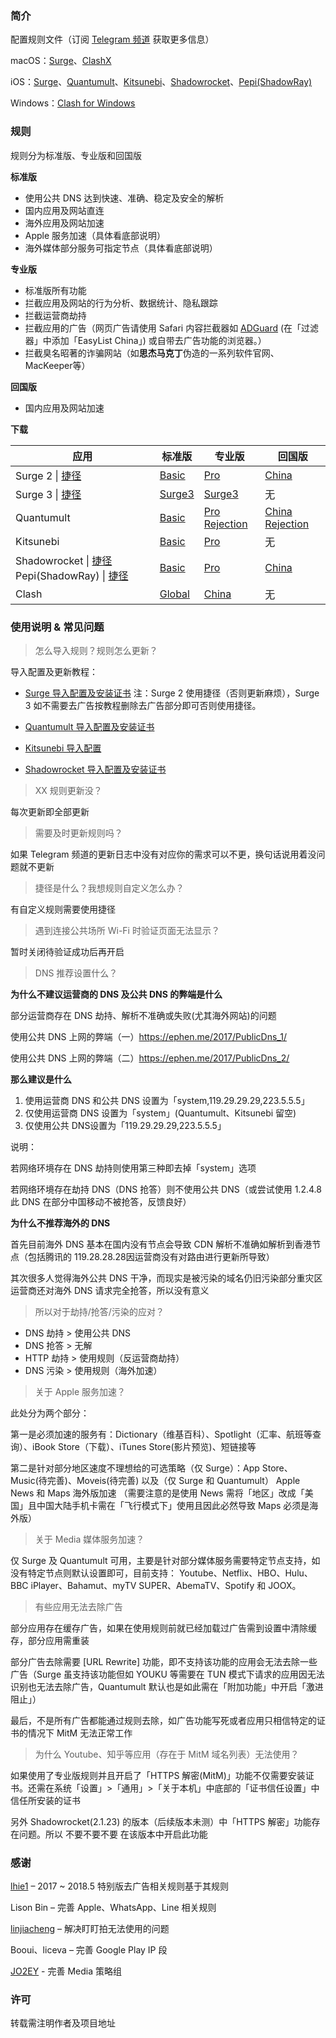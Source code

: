 ### 简介

配置规则文件（订阅 [Telegram 频道](https://t.me/DivineEngine_Profiles) 获取更多信息）

macOS：[Surge](https://nssurge.com/)、[ClashX](https://github.com/yichengchen/clashX)

iOS：[Surge](https://itunes.apple.com/app/apple-store/id1329879957?mt=8)、[Quantumult](https://itunes.apple.com/app/apple-store/id1252015438?mt=8)、[Kitsunebi](https://itunes.apple.com/us/app/kitsunebi-proxy-utility/id1446584073?ls=1&mt=8)、[Shadowrocket](https://itunes.apple.com/app/apple-store/id932747118?mt=8)、[Pepi(ShadowRay)](https://itunes.apple.com/app/apple-store/id1283082051?mt=8) 

Windows：[Clash for Windows](https://github.com/Fndroid/clash_for_windows_pkg)

### 规则

规则分为标准版、专业版和回国版

**标准版**

- 使用公共 DNS 达到快速、准确、稳定及安全的解析
- 国内应用及网站直连
- 海外应用及网站加速
- Apple 服务加速（具体看底部说明）
- 海外媒体部分服务可指定节点（具体看底部说明）

**专业版**

- 标准版所有功能
- 拦截应用及网站的行为分析、数据统计、隐私跟踪
- 拦截运营商劫持
- 拦截应用的广告（网页广告请使用 Safari 内容拦截器如 [ADGuard](https://itunes.apple.com/app/apple-store/id1047223162?mt=8) (在「过滤器」中添加「EasyList China」) 或自带去广告功能的浏览器。）
- 拦截臭名昭著的诈骗网站（如**思杰马克丁**伪造的一系列软件官网、MacKeeper等）

**回国版**

- 国内应用及网站加速

**下载**

| 应用                                                         | 标准版                                                       | 专业版                                                       | 回国版                                                       |
| ------------------------------------------------------------ | ------------------------------------------------------------ | ------------------------------------------------------------ | ------------------------------------------------------------ |
| Surge 2 \| [捷径](https://www.icloud.com/shortcuts/cf486fa3f7f44b288416bc501efaf613) | [Basic](https://raw.githubusercontent.com/ConnersHua/Profiles/master/Surge/Basic.conf) | [Pro](https://raw.githubusercontent.com/ConnersHua/Profiles/master/Surge/Pro.conf) | [China](https://raw.githubusercontent.com/ConnersHua/Profiles/master/Surge/China.conf) |
| Surge 3 \| [捷径](https://www.icloud.com/shortcuts/8a2c2c9649dd484eab2f7e727282732c) | [Surge3](https://raw.githubusercontent.com/ConnersHua/Profiles/master/Surge/Surge3.conf) | [Surge3](https://raw.githubusercontent.com/ConnersHua/Profiles/master/Surge/Surge3.conf) | 无                                                           |
| Quantumult                                                   | [Basic](https://raw.githubusercontent.com/ConnersHua/Profiles/master/Quantumult/Basic.conf) | [Pro](https://raw.githubusercontent.com/ConnersHua/Profiles/master/Quantumult/Pro.conf) [Rejection](https://raw.githubusercontent.com/ConnersHua/Profiles/master/Quantumult/Rejection.conf) | [ China](https://raw.githubusercontent.com/ConnersHua/Profiles/master/Quantumult/China.conf) [Rejection](https://raw.githubusercontent.com/ConnersHua/Profiles/master/Quantumult/Rejection.conf) |
| Kitsunebi                                                    | [Basic](https://raw.githubusercontent.com/ConnersHua/Profiles/master/Kitsunebi/Basic.conf) | [Pro](https://raw.githubusercontent.com/ConnersHua/Profiles/master/Kitsunebi/Pro.conf) | 无                                                           |
| Shadowrocket \| [捷径](https://www.icloud.com/shortcuts/6eb1214d7ae345b18fcec2c93d18785b) Pepi(ShadowRay) \| [捷径](https://www.icloud.com/shortcuts/6eb1214d7ae345b18fcec2c93d18785b) | [Basic](https://raw.githubusercontent.com/ConnersHua/Profiles/master/Shadow/Basic.conf) | [Pro](https://raw.githubusercontent.com/ConnersHua/Profiles/master/Shadow/Pro.conf) | [China](https://raw.githubusercontent.com/ConnersHua/Profiles/master/Shadow/China.conf) |
| Clash                                                        | [Global](https://raw.githubusercontent.com/ConnersHua/Profiles/master/Clash/Global.yml) | [China](https://raw.githubusercontent.com/ConnersHua/Profiles/master/Clash/China.yml) | 无                                                           |

### 使用说明 & 常见问题

> 怎么导入规则？规则怎么更新？

导入配置及更新教程：

- [Surge 导入配置及安装证书](https://medium.com/circumvention-technology/import-profile-on-surge-2d4119822302)
  注：Surge 2 使用捷径（否则更新麻烦），Surge 3 如不需要去广告按教程删除去广告部分即可否则使用捷径。

- [Quantumult 导入配置及安装证书](https://medium.com/circumvention-technology/import-profile-on-quantumult-2e5cef9cb0c5)
- [Kitsunebi 导入配置](https://medium.com/circumvention-technology/import-profile-on-kitsunebi-6befa3db03db)
- [Shadowrocket 导入配置及安装证书](https://medium.com/circumvention-technology/import-profile-on-shadowrocket-f183cd4e95ae)



> XX 规则更新没？

每次更新即全部更新



> 需要及时更新规则吗？

如果 Telegram 频道的更新日志中没有对应你的需求可以不更，换句话说用着没问题就不更新



> 捷径是什么？我想规则自定义怎么办？

有自定义规则需要使用捷径



> 遇到连接公共场所 Wi-Fi 时验证页面无法显示？

暂时关闭待验证成功后再开启



> DNS 推荐设置什么？

**为什么不建议运营商的 DNS 及公共 DNS 的弊端是什么**

部分运营商存在 DNS 劫持、解析不准确或失败(尤其海外网站)的问题

使用公共 DNS 上网的弊端（一）https://ephen.me/2017/PublicDns_1/

使用公共 DNS 上网的弊端（二）https://ephen.me/2017/PublicDns_2/

**那么建议是什么**

1. 使用运营商 DNS 和公共 DNS 设置为「system,119.29.29.29,223.5.5.5」
2. 仅使用运营商 DNS 设置为「system」(Quantumult、Kitsunebi 留空)
3. 仅使用公共 DNS设置为「119.29.29.29,223.5.5.5」

说明：

若网络环境存在 DNS 劫持则使用第三种即去掉「system」选项

若网络环境存在劫持 DNS（DNS 抢答）则不使用公共 DNS（或尝试使用 1.2.4.8 此 DNS 在部分中国移动不被抢答，反馈良好）

**为什么不推荐海外的 DNS**

首先目前海外 DNS 基本在国内没有节点会导致 CDN 解析不准确如解析到香港节点（包括腾讯的 119.28.28.28因运营商没有对路由进行更新所导致）

其次很多人觉得海外公共 DNS 干净，而现实是被污染的域名仍旧污染部分重灾区运营商还对海外 DNS 请求完全抢答，所以没有意义

> 所以对于劫持/抢答/污染的应对？

- DNS 劫持 > 使用公共 DNS
- DNS 抢答 > 无解
- HTTP 劫持 > 使用规则（反运营商劫持）
- DNS 污染 > 使用规则（海外加速）



> 关于 Apple 服务加速？

此处分为两个部分：

第一是必须加速的服务有：Dictionary（维基百科）、Spotlight（汇率、航班等查询）、iBook Store（下载）、iTunes Store(影片预览)、短链接等

第二是针对部分地区速度不理想给的可选策略（仅 Surge）：App Store、Music(待完善)、Moveis(待完善) 以及（仅 Surge 和 Quantumult） Apple News 和 Maps 海外版加速
（需要注意的是使用 News 需将「地区」改成「美国」且中国大陆手机卡需在「飞行模式下」使用且因此必然导致 Maps 必须是海外版）



> 关于 Media 媒体服务加速？

仅 Surge 及 Quantumult 可用，主要是针对部分媒体服务需要特定节点支持，如没有特定节点则默认设置即可，目前支持： Youtube、Netflix、HBO、Hulu、BBC iPlayer、Bahamut、myTV SUPER、AbemaTV、Spotify 和 JOOX。



> 有些应用无法去除广告

部分应用存在缓存广告，如果在使用规则前就已经加载过广告需到设置中清除缓存，部分应用需重装

部分广告去除需要 [URL Rewrite] 功能，即不支持该功能的应用会无法去除一些广告（Surge 虽支持该功能但如 YOUKU 等需要在 TUN 模式下请求的应用因无法识别也无法去除广告，Quantumult 默认也是如此需在「附加功能」中开启「激进阻止」）

最后，不是所有广告都能通过规则去除，如广告功能写死或者应用只相信特定的证书的情况下 MitM 无法正常工作



> 为什么 Youtube、知乎等应用（存在于 MitM 域名列表）无法使用？

如果使用了专业版规则并且开启了「HTTPS 解密(MitM)」功能不仅需要安装证书。还需在系统「设置」>「通用」>「关于本机」中底部的「证书信任设置」中信任所安装的证书

另外 Shadowrocket(2.1.23) 的版本（后续版本未测）中「HTTPS 解密」功能存在问题。所以 不要不要不要 在该版本中开启此功能

### 感谢

[lhie1](https://github.com/lhie1) – 2017 ~ 2018.5 特别版去广告相关规则基于其规则

Lison Bin – 完善 Apple、WhatsApp、Line 相关规则

[linjiacheng](https://github.com/linjiacheng) – 解决盯盯拍无法使用的问题

Booui、liceva – 完善 Google Play IP 段

[JO2EY](https://github.com/JO2EY) - 完善 Media 策略组

### 许可

转载需注明作者及项目地址
